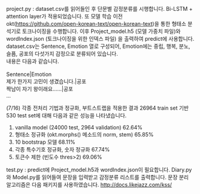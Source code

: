 project.py : dataset.csv를 읽어들인 후 단문별 감정분류를 시행합니다. Bi-LSTM + attention layer가 적용되었습니다.
또 모델 학습 이전 okt(https://github.com/open-korean-text/open-korean-text)을 통한 형태소 분석기로 토크나이징을 수행합니다.
이후 Project_model.h5 (모델 가중치 파일)와 wordIndex.json (토크나이징을 위한 인덱스 파일) 을 출력하여 predict에 사용합니다.
dataset.csv는 Sentence, Emotion 열로 구성되어, Emotion에는 중립, 행복, 분노, 슬픔, 공포의 다섯가지 감정으로 분류되어 있습니다.<br>
내용은 다음과 같습니다.<br>
<br>
Sentence|Emotion<br>
제가 한가지 고민이 생겼습니다.|공포<br>
짝남이 자기 왕이래요......|공포<br>
...<br>

(7/16)
각종 전처리 기법과 정규화, 부트스트랩을 적용한 결과
26964 train set 기반 530 test set에 대해 다음과 같은 성능을 나타냈습니다.

1. vanilla model (24000 test, 2964 validation) 62.64%
2. 형태소 정규화 (okt.morphs() 메소드의 norm, stem) 65.85%
3. 10 bootstrap 모델 68.11%
4. 각종 특수기호 정규화, 숫자 정규화 67.74%
5. 토큰수 제한 (빈도수 thres>2) 69.06%

test.py : predict에 Project_model.h5과 wordIndex.json이 필요합니다. Diary.py와 Model.py를 읽어들여 문장을 입력받고 감정분류 리스트를 출력합니다. 문장 분리 알고리즘은 다음 패키지를 사용하였습니다. http://docs.likejazz.com/kss/

